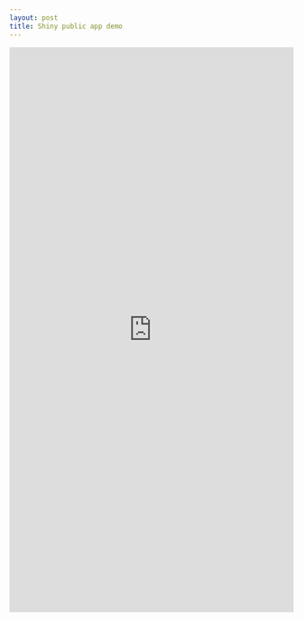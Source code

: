 ```yaml
---
layout: post
title: Shiny public app demo
---
```


<iframe id="demo" src="https://gibd-bigdata.shinyapps.io/demo/" style="border: none; width: 100%; height: 1000px" frameborder="0"></iframe>
